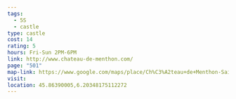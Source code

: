 ```yaml
---
tags:
  - 5S
  - castle
type: castle
cost: 14
rating: 5
hours: Fri-Sun 2PM-6PM
link: http://www.chateau-de-menthon.com/
page: "501"
map-link: https://www.google.com/maps/place/Ch%C3%A2teau+de+Menthon-Saint-Bernard/@45.8639613,6.2010128,17z/data=!3m1!4b1!4m6!3m5!1s0x478b92272b9f70d3:0x1c5cf46edc022dd7!8m2!3d45.8639576!4d6.2035877!16s%2Fm%2F0284pv1?entry=ttu&g_ep=EgoyMDI0MTAwMi4xIKXMDSoASAFQAw%3D%3D
visit: 
location: 45.86390005,6.20348175112272
---
```


